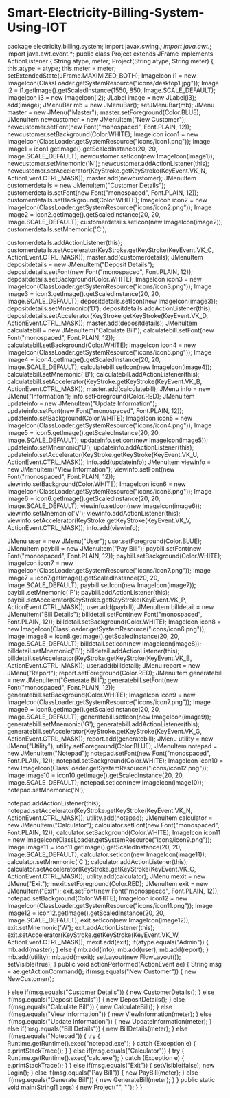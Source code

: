 # Smart-Electricity-Billing-System-Using-IOT

package electricity.billing.system;
import javax.swing.*;
import java.awt.*;
import java.awt.event.*;
public class Project extends JFrame implements ActionListener {
String atype, meter;
Project(String atype, String meter) {
this.atype = atype;
this.meter = meter;
setExtendedState(JFrame.MAXIMIZED_BOTH);
ImageIcon i1 = new ImageIcon(ClassLoader.getSystemResource("icons/desktop1.jpg"));
Image i2 = i1.getImage().getScaledInstance(1550, 850, Image.SCALE_DEFAULT);
ImageIcon i3 = new ImageIcon(i2);
JLabel image = new JLabel(i3);
add(image);
JMenuBar mb = new JMenuBar();
setJMenuBar(mb);
JMenu master = new JMenu("Master");
master.setForeground(Color.BLUE);
JMenuItem newcustomer = new JMenuItem("New Customer");
newcustomer.setFont(new Font("monospaced", Font.PLAIN, 12));
newcustomer.setBackground(Color.WHITE);
ImageIcon icon1 = new ImageIcon(ClassLoader.getSystemResource("icons/icon1.png"));
Image image1 = icon1.getImage().getScaledInstance(20, 20, Image.SCALE_DEFAULT);
newcustomer.setIcon(new ImageIcon(image1));
newcustomer.setMnemonic('N');
newcustomer.addActionListener(this);
newcustomer.setAccelerator(KeyStroke.getKeyStroke(KeyEvent.VK_N, 
ActionEvent.CTRL_MASK));
master.add(newcustomer);
JMenuItem customerdetails = new JMenuItem("Customer Details");
customerdetails.setFont(new Font("monospaced", Font.PLAIN, 12));
customerdetails.setBackground(Color.WHITE);
ImageIcon icon2 = new ImageIcon(ClassLoader.getSystemResource("icons/icon2.png"));
Image image2 = icon2.getImage().getScaledInstance(20, 20, Image.SCALE_DEFAULT);
customerdetails.setIcon(new ImageIcon(image2));
customerdetails.setMnemonic('C');


customerdetails.addActionListener(this);
customerdetails.setAccelerator(KeyStroke.getKeyStroke(KeyEvent.VK_C, 
ActionEvent.CTRL_MASK));
master.add(customerdetails);
JMenuItem depositdetails = new JMenuItem("Deposit Details");
depositdetails.setFont(new Font("monospaced", Font.PLAIN, 12));
depositdetails.setBackground(Color.WHITE);
ImageIcon icon3 = new ImageIcon(ClassLoader.getSystemResource("icons/icon3.png"));
Image image3 = icon3.getImage().getScaledInstance(20, 20, Image.SCALE_DEFAULT);
depositdetails.setIcon(new ImageIcon(image3));
depositdetails.setMnemonic('D');
depositdetails.addActionListener(this);
depositdetails.setAccelerator(KeyStroke.getKeyStroke(KeyEvent.VK_D, 
ActionEvent.CTRL_MASK));
master.add(depositdetails);
JMenuItem calculatebill = new JMenuItem("Calculate Bill");
calculatebill.setFont(new Font("monospaced", Font.PLAIN, 12));
calculatebill.setBackground(Color.WHITE);
ImageIcon icon4 = new ImageIcon(ClassLoader.getSystemResource("icons/icon5.png"));
Image image4 = icon4.getImage().getScaledInstance(20, 20, Image.SCALE_DEFAULT);
calculatebill.setIcon(new ImageIcon(image4));
calculatebill.setMnemonic('B');
calculatebill.addActionListener(this);
calculatebill.setAccelerator(KeyStroke.getKeyStroke(KeyEvent.VK_B, 
ActionEvent.CTRL_MASK));
master.add(calculatebill);
JMenu info = new JMenu("Information");
info.setForeground(Color.RED);
JMenuItem updateinfo = new JMenuItem("Update Information");
updateinfo.setFont(new Font("monospaced", Font.PLAIN, 12));
updateinfo.setBackground(Color.WHITE);
ImageIcon icon5 = new ImageIcon(ClassLoader.getSystemResource("icons/icon4.png"));
Image image5 = icon5.getImage().getScaledInstance(20, 20, Image.SCALE_DEFAULT);
updateinfo.setIcon(new ImageIcon(image5));
updateinfo.setMnemonic('U');
updateinfo.addActionListener(this);
updateinfo.setAccelerator(KeyStroke.getKeyStroke(KeyEvent.VK_U, ActionEvent.CTRL_MASK));
info.add(updateinfo);
JMenuItem viewinfo = new JMenuItem("View Information");
viewinfo.setFont(new Font("monospaced", Font.PLAIN, 12));
viewinfo.setBackground(Color.WHITE);
ImageIcon icon6 = new ImageIcon(ClassLoader.getSystemResource("icons/icon6.png"));
Image image6 = icon6.getImage().getScaledInstance(20, 20, Image.SCALE_DEFAULT);
viewinfo.setIcon(new ImageIcon(image6));
viewinfo.setMnemonic('V');
viewinfo.addActionListener(this);
viewinfo.setAccelerator(KeyStroke.getKeyStroke(KeyEvent.VK_V, ActionEvent.CTRL_MASK));
info.add(viewinfo);


JMenu user = new JMenu("User");
user.setForeground(Color.BLUE);
JMenuItem paybill = new JMenuItem("Pay Bill");
paybill.setFont(new Font("monospaced", Font.PLAIN, 12));
paybill.setBackground(Color.WHITE);
ImageIcon icon7 = new ImageIcon(ClassLoader.getSystemResource("icons/icon7.png"));
Image image7 = icon7.getImage().getScaledInstance(20, 20, Image.SCALE_DEFAULT);
paybill.setIcon(new ImageIcon(image7));
paybill.setMnemonic('P');
paybill.addActionListener(this);
paybill.setAccelerator(KeyStroke.getKeyStroke(KeyEvent.VK_P, ActionEvent.CTRL_MASK));
user.add(paybill);
JMenuItem billdetail = new JMenuItem("Bill Details");
billdetail.setFont(new Font("monospaced", Font.PLAIN, 12));
billdetail.setBackground(Color.WHITE);
ImageIcon icon8 = new ImageIcon(ClassLoader.getSystemResource("icons/icon6.png"));
Image image8 = icon8.getImage().getScaledInstance(20, 20, Image.SCALE_DEFAULT);
billdetail.setIcon(new ImageIcon(image8));
billdetail.setMnemonic('B');
billdetail.addActionListener(this);
billdetail.setAccelerator(KeyStroke.getKeyStroke(KeyEvent.VK_B, ActionEvent.CTRL_MASK));
user.add(billdetail);
JMenu report = new JMenu("Report");
report.setForeground(Color.RED);
JMenuItem generatebill = new JMenuItem("Generate Bill");
generatebill.setFont(new Font("monospaced", Font.PLAIN, 12));
generatebill.setBackground(Color.WHITE);
ImageIcon icon9 = new ImageIcon(ClassLoader.getSystemResource("icons/icon7.png"));
Image image9 = icon9.getImage().getScaledInstance(20, 20, Image.SCALE_DEFAULT);
generatebill.setIcon(new ImageIcon(image9));
generatebill.setMnemonic('G');
generatebill.addActionListener(this);
generatebill.setAccelerator(KeyStroke.getKeyStroke(KeyEvent.VK_G, ActionEvent.CTRL_MASK));
report.add(generatebill);
JMenu utility = new JMenu("Utility");
utility.setForeground(Color.BLUE);
JMenuItem notepad = new JMenuItem("Notepad");
notepad.setFont(new Font("monospaced", Font.PLAIN, 12));
notepad.setBackground(Color.WHITE);
ImageIcon icon10 = new ImageIcon(ClassLoader.getSystemResource("icons/icon12.png"));
Image image10 = icon10.getImage().getScaledInstance(20, 20, Image.SCALE_DEFAULT);
notepad.setIcon(new ImageIcon(image10));
notepad.setMnemonic('N');


notepad.addActionListener(this);
notepad.setAccelerator(KeyStroke.getKeyStroke(KeyEvent.VK_N, ActionEvent.CTRL_MASK));
utility.add(notepad);
JMenuItem calculator = new JMenuItem("Calculator");
calculator.setFont(new Font("monospaced", Font.PLAIN, 12));
calculator.setBackground(Color.WHITE);
ImageIcon icon11 = new ImageIcon(ClassLoader.getSystemResource("icons/icon9.png"));
Image image11 = icon11.getImage().getScaledInstance(20, 20, Image.SCALE_DEFAULT);
calculator.setIcon(new ImageIcon(image11));
calculator.setMnemonic('C');
calculator.addActionListener(this);
calculator.setAccelerator(KeyStroke.getKeyStroke(KeyEvent.VK_C, ActionEvent.CTRL_MASK));
utility.add(calculator);
JMenu mexit = new JMenu("Exit");
mexit.setForeground(Color.RED);
JMenuItem exit = new JMenuItem("Exit");
exit.setFont(new Font("monospaced", Font.PLAIN, 12));
notepad.setBackground(Color.WHITE);
ImageIcon icon12 = new ImageIcon(ClassLoader.getSystemResource("icons/icon11.png"));
Image image12 = icon12.getImage().getScaledInstance(20, 20, Image.SCALE_DEFAULT);
exit.setIcon(new ImageIcon(image12));
exit.setMnemonic('W');
exit.addActionListener(this);
exit.setAccelerator(KeyStroke.getKeyStroke(KeyEvent.VK_W, ActionEvent.CTRL_MASK));
mexit.add(exit);
if(atype.equals("Admin")) {
mb.add(master);
} else {
mb.add(info);
mb.add(user);
mb.add(report);
}
mb.add(utility);
mb.add(mexit);
setLayout(new FlowLayout());
setVisible(true);
}
public void actionPerformed(ActionEvent ae) {
String msg = ae.getActionCommand();
if(msg.equals("New Customer")) {
new NewCustomer();

} else if(msg.equals("Customer Details")) {
new CustomerDetails();
} else if(msg.equals("Deposit Details")) {
new DepositDetails();
} else if(msg.equals("Calculate Bill")) {
new CalculateBill();
} else if(msg.equals("View Information")) {
new ViewInformation(meter);
} else if(msg.equals("Update Information")) {
new UpdateInformation(meter);
} else if(msg.equals("Bill Details")) {
new BillDetails(meter);
} else if(msg.equals("Notepad")) {
try {
Runtime.getRuntime().exec("notepad.exe");
} catch (Exception e) {
e.printStackTrace();
}
} else if(msg.equals("Calculator")) {
try {
Runtime.getRuntime().exec("calc.exe");
} catch (Exception e) {
e.printStackTrace();
}
} else if(msg.equals("Exit")) {
setVisible(false);
new Login();
} else if(msg.equals("Pay Bill")) {
new PayBill(meter);
} else if(msg.equals("Generate Bill")) {
new GenerateBill(meter);
}
}
public static void main(String[] args) {
new Project("", "");
}
}
